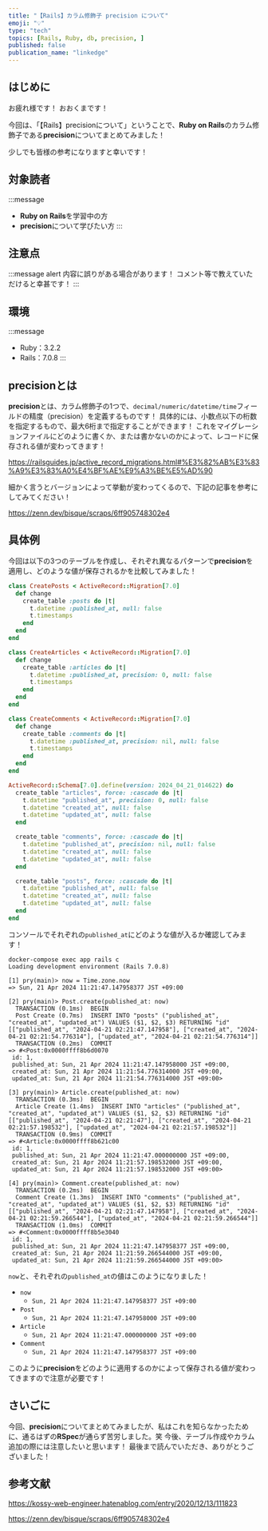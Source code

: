 ```yaml
---
title: "【Rails】カラム修飾子 precision について"
emoji: "💡"
type: "tech"
topics: [Rails, Ruby, db, precision, ]
published: false
publication_name: "linkedge"
---
```


## はじめに

お疲れ様です！
おおくまです！

今回は、「【Rails】precisionについて」ということで、**Ruby on Rails**のカラム修飾子である**precision**についてまとめてみました！

少しでも皆様の参考になりますと幸いです！

## 対象読者

:::message

- **Ruby on Rails**を学習中の方
- **precision**について学びたい方
  :::

## 注意点

:::message alert
内容に誤りがある場合があります！
コメント等で教えていただけると幸甚です！
:::

## 環境

:::message

- Ruby：3.2.2
- Rails：7.0.8
  :::

## precisionとは
**precision**とは、カラム修飾子の1つで、``decimal/numeric/datetime/time``フィールドの精度（precision）を定義するものです！
具体的には、小数点以下の桁数を指定するもので、最大6桁まで指定することができます！
これをマイグレーションファイルにどのように書くか、または書かないのかによって、レコードに保存される値が変わってきます！

https://railsguides.jp/active_record_migrations.html#%E3%82%AB%E3%83%A9%E3%83%A0%E4%BF%AE%E9%A3%BE%E5%AD%90

細かく言うとバージョンによって挙動が変わってくるので、下記の記事を参考にしてみてください！

https://zenn.dev/bisque/scraps/6ff905748302e4

## 具体例
今回は以下の3つのテーブルを作成し、それぞれ異なるパターンで**precision**を適用し、どのような値が保存されるかを比較してみました！

```ruby:db/migrate/20240421005254_create_posts.rb
class CreatePosts < ActiveRecord::Migration[7.0]
  def change
    create_table :posts do |t|
      t.datetime :published_at, null: false
      t.timestamps
    end
  end
end
```

```ruby:db/migrate/20240421014454_create_articles.rb
class CreateArticles < ActiveRecord::Migration[7.0]
  def change
    create_table :articles do |t|
      t.datetime :published_at, precision: 0, null: false
      t.timestamps
    end
  end
end
```

```ruby:db/migrate/20240421014622_create_comments.rb
class CreateComments < ActiveRecord::Migration[7.0]
  def change
    create_table :comments do |t|
      t.datetime :published_at, precision: nil, null: false
      t.timestamps
    end
  end
end
```

```ruby:db/schema.rb
ActiveRecord::Schema[7.0].define(version: 2024_04_21_014622) do
  create_table "articles", force: :cascade do |t|
    t.datetime "published_at", precision: 0, null: false
    t.datetime "created_at", null: false
    t.datetime "updated_at", null: false
  end

  create_table "comments", force: :cascade do |t|
    t.datetime "published_at", precision: nil, null: false
    t.datetime "created_at", null: false
    t.datetime "updated_at", null: false
  end

  create_table "posts", force: :cascade do |t|
    t.datetime "published_at", null: false
    t.datetime "created_at", null: false
    t.datetime "updated_at", null: false
  end
end
```

コンソールでそれぞれの``published_at``にどのような値が入るか確認してみます！

```ruby:
docker-compose exec app rails c
Loading development environment (Rails 7.0.8)

[1] pry(main)> now = Time.zone.now
=> Sun, 21 Apr 2024 11:21:47.147958377 JST +09:00

[2] pry(main)> Post.create(published_at: now)
  TRANSACTION (0.1ms)  BEGIN
  Post Create (0.7ms)  INSERT INTO "posts" ("published_at", "created_at", "updated_at") VALUES ($1, $2, $3) RETURNING "id"  [["published_at", "2024-04-21 02:21:47.147958"], ["created_at", "2024-04-21 02:21:54.776314"], ["updated_at", "2024-04-21 02:21:54.776314"]]
  TRANSACTION (0.2ms)  COMMIT
=> #<Post:0x0000ffff8b6d0070
 id: 1,
 published_at: Sun, 21 Apr 2024 11:21:47.147958000 JST +09:00,
 created_at: Sun, 21 Apr 2024 11:21:54.776314000 JST +09:00,
 updated_at: Sun, 21 Apr 2024 11:21:54.776314000 JST +09:00>

[3] pry(main)> Article.create(published_at: now)
  TRANSACTION (0.3ms)  BEGIN
  Article Create (1.4ms)  INSERT INTO "articles" ("published_at", "created_at", "updated_at") VALUES ($1, $2, $3) RETURNING "id"  [["published_at", "2024-04-21 02:21:47"], ["created_at", "2024-04-21 02:21:57.198532"], ["updated_at", "2024-04-21 02:21:57.198532"]]
  TRANSACTION (0.9ms)  COMMIT
=> #<Article:0x0000ffff8b621c00
 id: 1,
 published_at: Sun, 21 Apr 2024 11:21:47.000000000 JST +09:00,
 created_at: Sun, 21 Apr 2024 11:21:57.198532000 JST +09:00,
 updated_at: Sun, 21 Apr 2024 11:21:57.198532000 JST +09:00>

[4] pry(main)> Comment.create(published_at: now)
  TRANSACTION (0.2ms)  BEGIN
  Comment Create (1.3ms)  INSERT INTO "comments" ("published_at", "created_at", "updated_at") VALUES ($1, $2, $3) RETURNING "id"  [["published_at", "2024-04-21 02:21:47.147958"], ["created_at", "2024-04-21 02:21:59.266544"], ["updated_at", "2024-04-21 02:21:59.266544"]]
  TRANSACTION (1.0ms)  COMMIT
=> #<Comment:0x0000ffff8b5e3040
 id: 1,
 published_at: Sun, 21 Apr 2024 11:21:47.147958377 JST +09:00,
 created_at: Sun, 21 Apr 2024 11:21:59.266544000 JST +09:00,
 updated_at: Sun, 21 Apr 2024 11:21:59.266544000 JST +09:00>
```

``now``と、それぞれの``published_at``の値はこのようになりました！

- ``now``
  - ``Sun, 21 Apr 2024 11:21:47.147958377 JST +09:00``
- ``Post``
  - ``Sun, 21 Apr 2024 11:21:47.147958000 JST +09:00``
- ``Article``
  - ``Sun, 21 Apr 2024 11:21:47.000000000 JST +09:00``
- ``Comment``
  - ``Sun, 21 Apr 2024 11:21:47.147958377 JST +09:00``

このように**precision**をどのように適用するのかによって保存される値が変わってきますので注意が必要です！

## さいごに

今回、**precision**についてまとめてみましたが、私はこれを知らなかったために、通るはずの**RSpec**が通らず苦労しました。笑
今後、テーブル作成やカラム追加の際には注意したいと思います！
最後まで読んでいただき、ありがとうございました！

## 参考文献

https://kossy-web-engineer.hatenablog.com/entry/2020/12/13/111823

https://zenn.dev/bisque/scraps/6ff905748302e4
